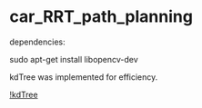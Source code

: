 # car_RRT_path_planning

dependencies:

sudo apt-get install libopencv-dev

kdTree was implemented for efficiency.

[!kdTree](kdTree.gif)
